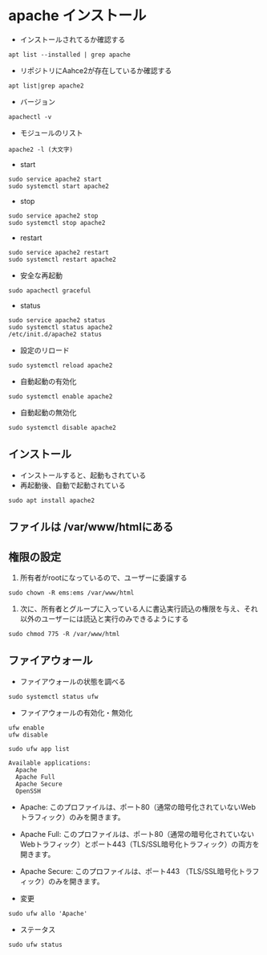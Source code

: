 # apache インストール

- インストールされてるか確認する
```
apt list --installed | grep apache
```

- リポジトリにAahce2が存在しているか確認する
```
apt list|grep apache2
```

- バージョン
```
apachectl -v
```
- モジュールのリスト
```
apache2 -l (大文字)
```
- start
```
sudo service apache2 start
sudo systemctl start apache2
```
- stop
```
sudo service apache2 stop
sudo systemctl stop apache2
```
- restart
```
sudo service apache2 restart
sudo systemctl restart apache2
```
- 安全な再起動
```
sudo apachectl graceful
```
- status
```
sudo service apache2 status
sudo systemctl status apache2
/etc/init.d/apache2 status
```
- 設定のリロード
```
sudo systemctl reload apache2
```
- 自動起動の有効化
```
sudo systemctl enable apache2
```
- 自動起動の無効化
```
sudo systemctl disable apache2
```

## インストール

- インストールすると、起動もされている
- 再起動後、自動で起動されている
```
sudo apt install apache2
```

## ファイルは /var/www/htmlにある

## 権限の設定

1. 所有者がrootになっているので、ユーザーに委譲する

```
sudo chown -R ems:ems /var/www/html
```

1. 次に、所有者とグループに入っている人に書込実行読込の権限を与え、それ以外のユーザーには読込と実行のみできるようにする

```
sudo chmod 775 -R /var/www/html
```

## ファイアウォール

- ファイアウォールの状態を調べる

```
sudo systemctl status ufw
```

- ファイアウォールの有効化・無効化

```
ufw enable
ufw disable
```

```
sudo ufw app list
```

```
Available applications:
  Apache
  Apache Full
  Apache Secure
  OpenSSH
```

- Apache: このプロファイルは、ポート80（通常の暗号化されていないWebトラフィック）のみを開きます。
- Apache Full: このプロファイルは、ポート80（通常の暗号化されていないWebトラフィック）とポート443（TLS/SSL暗号化トラフィック）の両方を開きます。
- Apache Secure: このプロファイルは、ポート443 （TLS/SSL暗号化トラフィック）のみを開きます。

- 変更
```
sudo ufw allo 'Apache'
```

- ステータス
```
sudo ufw status
```